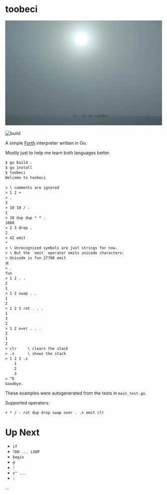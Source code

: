 # toobeci

<img src="/toobeci.jpg" width="500">

![build](https://github.com/eigenhombre/toobeci/actions/workflows/build.yml/badge.svg)

A simple [Forth](https://en.wikipedia.org/wiki/Forth_(programming_language)) interpreter written in Go.

Mostly just to help me learn both languages better.

<!-- The following examples are autogenerated, do not change by hand! -->
<!-- BEGIN EXAMPLES -->
```
$ go build .
$ go install
$ toobeci
Welcome to toobeci

> \ comments are ignored
> 1 2 +
> .
3
> 10 10 / .
1
> 10 dup dup * * .
1000
> 2 3 drop .
2
> 42 emit
*
> \ Unrecognized symbols are just strings for now.
> \ But the `emit` operator emits unicode characters:
> Unicode is fun 27700 emit
水
> .
fun
> 1 2 . .
2
1
> 1 2 swap . .
1
2
> 1 2 3 rot . . .
1
3
2
> 1 2 over . . .
2
1
2
> clr     \ clears the stack
> .s      \ shows the stack
> 1 2 3 .s
	1
	2
	3
> ^D
Goodbye.
```
<!-- END EXAMPLES -->

These examples were autogenerated from the tests in `main_test.go`.

Supported operators:

```
+ * / - rot dup drop swap over . .s emit clr
```

# Up Next

- `if`
- `?DO ... LOOP`
- `begin`
- `@`
- `!`
- `s" ...`
- `:`

...

